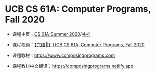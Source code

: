 # UCB CS 61A: Computer Programs, Fall 2020

- 课程主页：[CS 61A Summer 2020](https://inst.eecs.berkeley.edu/~cs61a/su20/)/[补档](https://www.learncs.site/docs/curriculum-resource/cs61a)

- 课程视频：[【完结🎉】UCB CS 61A: Computer Programs, Fall 2020](https://www.bilibili.com/video/BV1s3411G7yM)

- 课程教材：https://www.composingprograms.com

- 课程教材中文翻译：https://composingprograms.netlify.app


